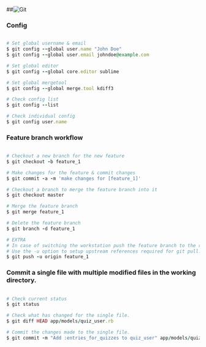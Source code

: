 ##![Git](https://s3.amazonaws.com/gogo-knows/git-banner.png)

### Config
```ruby

# Set global username & email
$ git config --global user.name "John Doe"
$ git config --global user.email johndoe@example.com

# Set global editor
$ git config --global core.editor sublime

# Set global mergetool
$ git config --global merge.tool kdiff3

# Check config list
$ git config --list

# Check individual config
$ git config user.name

```

### Feature branch workflow
```ruby
    
# Checkout a new branch for the new feature
$ git checkout -b feature_1

# Make changes for the feature & commit changes
$ git commit -a -m 'make changes for [feature_1]'

# Checkout a branch to merge the feature branch into it
$ git checkout master

# Merge the feature branch
$ git merge feature_1

# Delete the feature branch
$ git branch -d feature_1

# EXTRA
# In case of switching the workstation push the feature branch to the remote repository.
# Use the -u option to setup upstream references required for git pull.
$ git push -u origin feature_1
```

### Commit a single file with multiple modified files in the working directory.
```ruby
    
# Check current status
$ git status

# Check what has changed for the single file.
$ git diff HEAD app/models/quiz_user.rb

# Commit the changes made to the single file.
$ git commit -m "Add :entries_for_quizzes to quiz_user" app/models/quiz_user.rb
```